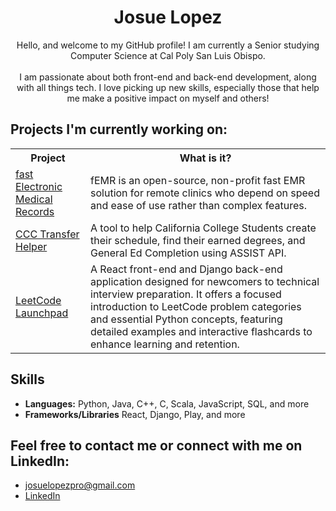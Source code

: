 <div align="center">
  <h1>Josue Lopez</h1>
</div>

<p align="center">
  Hello, and welcome to my GitHub profile! I am currently a Senior studying Computer Science at Cal Poly San Luis Obispo.
  <br><br>
   I am passionate about both front-end and back-end development, along with all things tech. I love picking up new skills, especially those that help me make a positive impact on myself and others!
</p>

## Projects I'm currently working on:

<table>
  <tr>
    <th>Project</th>
    <th>What is it?</th>
  </tr>
  <tr>
    <td><a href="https://github.com/FEMR/femr">fast Electronic Medical Records</a></td>
    <td>fEMR is an open-source, non-profit fast EMR solution for remote clinics who depend on speed and ease of use rather than complex features.</td>
  </tr>
  <tr>
    <td><a href="https://github.com/Castro19/ccc-transfer-helper">CCC Transfer Helper</a></td>
    <td>A tool to help California College Students create their schedule, find their earned degrees, and General Ed Completion using ASSIST API.</td>
  </tr>
  <tr>
    <td><a href="https://github.com/JLpro-cd/LeetCode-Launchpad">LeetCode Launchpad</a></td>
    <td>A React front-end and Django back-end application designed for newcomers to technical interview preparation. It offers a focused introduction to LeetCode problem categories and essential Python concepts, featuring detailed examples and interactive flashcards to enhance learning and retention.</td>
  </tr>
</table>

## Skills
- **Languages:** Python, Java, C++, C, Scala, JavaScript, SQL, and more
- **Frameworks/Libraries** React, Django, Play, and more

## Feel free to contact me or connect with me on LinkedIn:
- josuelopezpro@gmail.com
- [LinkedIn](https://www.linkedin.com/in/josuelopezpro/)
